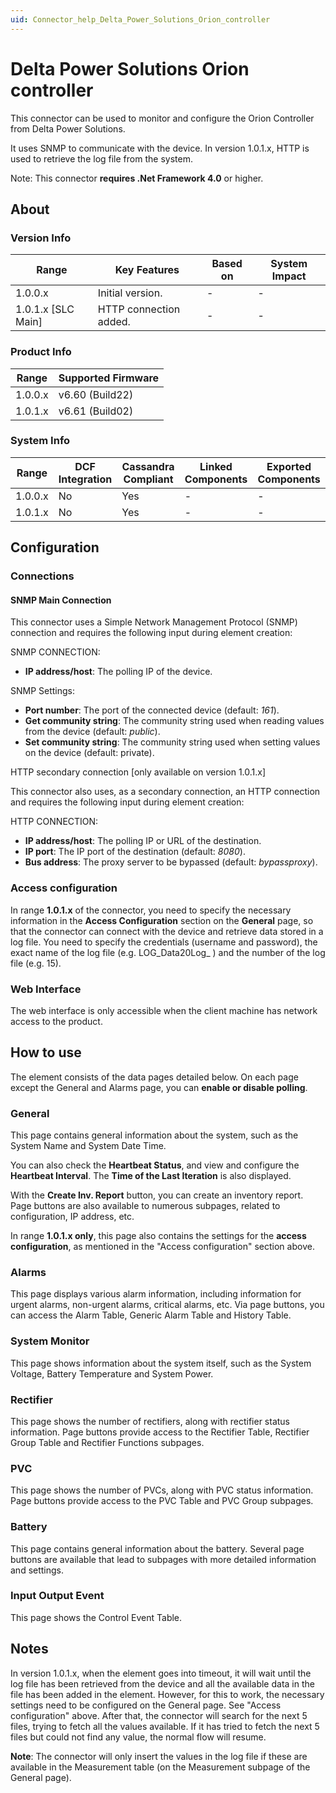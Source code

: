 ```yaml
---
uid: Connector_help_Delta_Power_Solutions_Orion_controller
---
```


# Delta Power Solutions Orion controller

This connector can be used to monitor and configure the Orion Controller from Delta Power Solutions.

It uses SNMP to communicate with the device. In version 1.0.1.x, HTTP is used to retrieve the log file from the system.

Note: This connector **requires .Net Framework 4.0** or higher.

## About

### Version Info

| **Range**            | **Key Features**       | **Based on** | **System Impact** |
|----------------------|------------------------|--------------|-------------------|
| 1.0.0.x              | Initial version.       | -            | -                 |
| 1.0.1.x [SLC Main]   | HTTP connection added. | -            | -                 |

### Product Info

| Range     | Supported Firmware     |
|-----------|------------------------|
| 1.0.0.x   | v6.60 (Build22)        |
| 1.0.1.x   | v6.61 (Build02)        |

### System Info

| Range     | DCF Integration     | Cassandra Compliant     | Linked Components     | Exported Components     |
|-----------|---------------------|-------------------------|-----------------------|-------------------------|
| 1.0.0.x   | No                  | Yes                     | -                     | -                       |
| 1.0.1.x   | No                  | Yes                     | -                     | -                       |

## Configuration

### Connections

#### SNMP Main Connection

This connector uses a Simple Network Management Protocol (SNMP) connection and requires the following input during element creation:

SNMP CONNECTION:

- **IP address/host**: The polling IP of the device.

SNMP Settings:

- **Port number**: The port of the connected device (default: *161*).
- **Get community string**: The community string used when reading values from the device (default: *public*).
- **Set community string**: The community string used when setting values on the device (default: private).

HTTP secondary connection \[only available on version 1.0.1.x\]

This connector also uses, as a secondary connection, an HTTP connection and requires the following input during element creation:

HTTP CONNECTION:

- **IP address/host**: The polling IP or URL of the destination.
- **IP port**: The IP port of the destination (default: *8080*).
- **Bus address**: The proxy server to be bypassed (default: *bypassproxy*).

### Access configuration

In range **1.0.1.x** of the connector, you need to specify the necessary information in the **Access Configuration** section on the **General** page, so that the connector can connect with the device and retrieve data stored in a log file. You need to specify the credentials (username and password), the exact name of the log file (e.g. LOG_Data20Log\_ ) and the number of the log file (e.g. 15).

### Web Interface

The web interface is only accessible when the client machine has network access to the product.

## How to use

The element consists of the data pages detailed below. On each page except the General and Alarms page, you can **enable or disable polling**.

### General

This page contains general information about the system, such as the System Name and System Date Time.

You can also check the **Heartbeat Status**, and view and configure the **Heartbeat Interval**. The **Time of the Last Iteration** is also displayed.

With the **Create Inv. Report** button, you can create an inventory report. Page buttons are also available to numerous subpages, related to configuration, IP address, etc.

In range **1.0.1.x only**, this page also contains the settings for the **access configuration**, as mentioned in the "Access configuration" section above.

### Alarms

This page displays various alarm information, including information for urgent alarms, non-urgent alarms, critical alarms, etc. Via page buttons, you can access the Alarm Table, Generic Alarm Table and History Table.

### System Monitor

This page shows information about the system itself, such as the System Voltage, Battery Temperature and System Power.

### Rectifier

This page shows the number of rectifiers, along with rectifier status information. Page buttons provide access to the Rectifier Table, Rectifier Group Table and Rectifier Functions subpages.

### PVC

This page shows the number of PVCs, along with PVC status information. Page buttons provide access to the PVC Table and PVC Group subpages.

### Battery

This page contains general information about the battery. Several page buttons are available that lead to subpages with more detailed information and settings.

### Input Output Event

This page shows the Control Event Table.

## Notes

In version 1.0.1.x, when the element goes into timeout, it will wait until the log file has been retrieved from the device and all the available data in the file has been added in the element. However, for this to work, the necessary settings need to be configured on the General page. See "Access configuration" above. After that, the connector will search for the next 5 files, trying to fetch all the values available. If it has tried to fetch the next 5 files but could not find any value, the normal flow will resume.

**Note**: The connector will only insert the values in the log file if these are available in the Measurement table (on the Measurement subpage of the General page).
